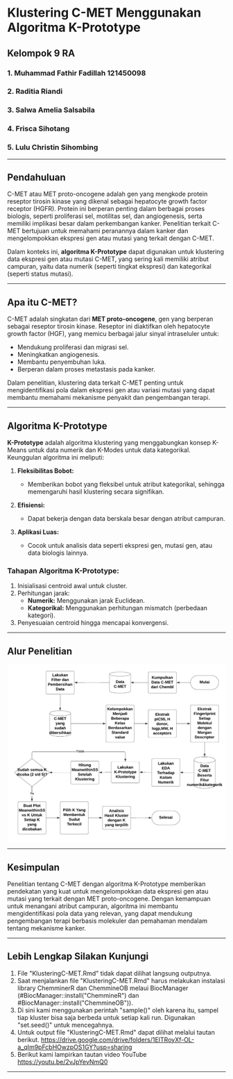 # Klustering C-MET Menggunakan Algoritma K-Prototype

## Kelompok 9 RA
### 1. Muhammad Fathir Fadillah 121450098
### 2. Raditia Riandi 
### 3. Salwa Amelia Salsabila 
### 4. Frisca Sihotang 
### 5. Lulu Christin Sihombing

---

## Pendahuluan

C-MET atau MET proto-oncogene adalah gen yang mengkode protein reseptor tirosin kinase yang dikenal sebagai hepatocyte growth factor receptor (HGFR). Protein ini berperan penting dalam berbagai proses biologis, seperti proliferasi sel, motilitas sel, dan angiogenesis, serta memiliki implikasi besar dalam perkembangan kanker. Penelitian terkait C-MET bertujuan untuk memahami peranannya dalam kanker dan mengelompokkan ekspresi gen atau mutasi yang terkait dengan C-MET.

Dalam konteks ini, **algoritma K-Prototype** dapat digunakan untuk klustering data ekspresi gen atau mutasi C-MET, yang sering kali memiliki atribut campuran, yaitu data numerik (seperti tingkat ekspresi) dan kategorikal (seperti status mutasi).

---

## Apa itu C-MET?
C-MET adalah singkatan dari **MET proto-oncogene**, gen yang berperan sebagai reseptor tirosin kinase. Reseptor ini diaktifkan oleh hepatocyte growth factor (HGF), yang memicu berbagai jalur sinyal intraseluler untuk:
- Mendukung proliferasi dan migrasi sel.
- Meningkatkan angiogenesis.
- Membantu penyembuhan luka.
- Berperan dalam proses metastasis pada kanker.

Dalam penelitian, klustering data terkait C-MET penting untuk mengidentifikasi pola dalam ekspresi gen atau variasi mutasi yang dapat membantu memahami mekanisme penyakit dan pengembangan terapi.

---

## Algoritma K-Prototype
**K-Prototype** adalah algoritma klustering yang menggabungkan konsep K-Means untuk data numerik dan K-Modes untuk data kategorikal. Keunggulan algoritma ini meliputi:

1. **Fleksibilitas Bobot:**
   - Memberikan bobot yang fleksibel untuk atribut kategorikal, sehingga memengaruhi hasil klustering secara signifikan.

2. **Efisiensi:**
   - Dapat bekerja dengan data berskala besar dengan atribut campuran.

3. **Aplikasi Luas:**
   - Cocok untuk analisis data seperti ekspresi gen, mutasi gen, atau data biologis lainnya.

### Tahapan Algoritma K-Prototype:
1. Inisialisasi centroid awal untuk cluster.
2. Perhitungan jarak:
   - **Numerik:** Menggunakan jarak Euclidean.
   - **Kategorikal:** Menggunakan perhitungan mismatch (perbedaan kategori).
3. Penyesuaian centroid hingga mencapai konvergensi.

---

## Alur Penelitian
![Alur Penelitian Menggunakan K-Prototype Clustering](https://github.com/fadillah180403/Bioinformatika9RA/blob/main/Flowchart.png)

---

## Kesimpulan
Penelitian tentang C-MET dengan algoritma K-Prototype memberikan pendekatan yang kuat untuk mengelompokkan data ekspresi gen atau mutasi yang terkait dengan MET proto-oncogene. Dengan kemampuan untuk menangani atribut campuran, algoritma ini membantu mengidentifikasi pola data yang relevan, yang dapat mendukung pengembangan terapi berbasis molekuler dan pemahaman mendalam tentang mekanisme kanker.

---
## Lebih Lengkap Silakan Kunjungi
1. File "KlusteringC-MET.Rmd" tidak dapat dilihat langsung outputnya.
2. Saat menjalankan file "KlusteringC-MET.Rmd" harus melakukan instalasi library ChemminerR dan ChemmineOB melaui BiocManager (#BiocManager::install("ChemmineR") dan
#BiocManager::install("ChemmineOB")).
3. Di sini kami menggunakan perintah "sample()" oleh karena itu, sampel tiap kluster bisa saja berbeda untuk setiap kali run. Digunakan "set.seed()" untuk mencegahnya.
4. Untuk output file "KlusteringC-MET.Rmd" dapat dilihat melalui tautan berikut.
https://drive.google.com/drive/folders/1EITRoyXf-OL-a_qIm9pFcbHOwzpOS1GY?usp=sharing
5. Berikut kami lampirkan tautan video YouTube
https://youtu.be/2vJpYevNmQ0
---
